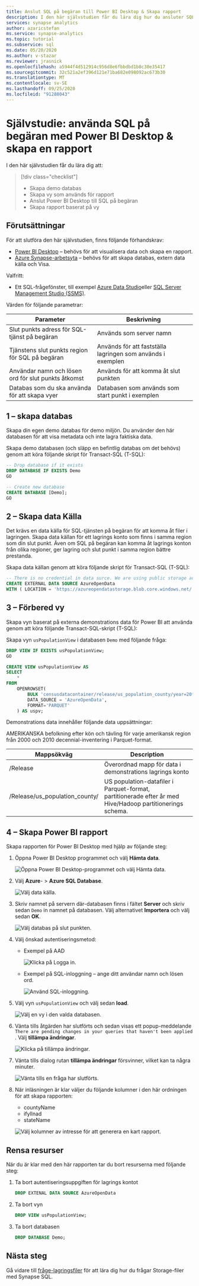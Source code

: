 ```yaml
---
title: Anslut SQL på begäran till Power BI Desktop & Skapa rapport
description: I den här självstudien får du lära dig hur du ansluter SQL på begäran i Azure Synapse Analytics till Power BI Desktop och skapar en demo rapport som baseras på en vy.
services: synapse analytics
author: azaricstefan
ms.service: synapse-analytics
ms.topic: tutorial
ms.subservice: sql
ms.date: 05/20/2020
ms.author: v-stazar
ms.reviewer: jrasnick
ms.openlocfilehash: a5944f4d512914c956d8e6fbbdbd1b8c30e35417
ms.sourcegitcommit: 32c521a2ef396d121e71ba682e098092ac673b30
ms.translationtype: MT
ms.contentlocale: sv-SE
ms.lasthandoff: 09/25/2020
ms.locfileid: "91288043"
---
```

# <a name="tutorial-use-sql-on-demand-with-power-bi-desktop--create-a-report"></a>Självstudie: använda SQL på begäran med Power BI Desktop & skapa en rapport

I den här självstudien får du lära dig att:

> [!div class="checklist"]
>
> - Skapa demo databas
> - Skapa vy som används för rapport
> - Anslut Power BI Desktop till SQL på begäran
> - Skapa rapport baserat på vy

## <a name="prerequisites"></a>Förutsättningar

För att slutföra den här självstudien, finns följande förhandskrav:

- [Power BI Desktop](https://powerbi.microsoft.com/downloads/) – behövs för att visualisera data och skapa en rapport.
- [Azure Synapse-arbetsyta](https://docs.microsoft.com/azure/synapse-analytics/quickstart-synapse-studio) – behövs för att skapa databas, extern data källa och Visa.

Valfritt:

- Ett SQL-frågefönster, till exempel [Azure Data Studio](/sql/azure-data-studio/download-azure-data-studio)eller [SQL Server Management Studio (SSMS)](/sql/ssms/download-sql-server-management-studio-ssms).

Värden för följande parametrar:

| Parameter                                 | Beskrivning                                                   |
| ----------------------------------------- | ------------------------------------------------------------- |
| Slut punkts adress för SQL-tjänst på begäran    | Används som server namn                                   |
| Tjänstens slut punkts region för SQL på begäran     | Används för att fastställa lagringen som används i exemplen |
| Användar namn och lösen ord för slut punkts åtkomst | Används för att komma åt slut punkten                               |
| Databas som du ska använda för att skapa vyer     | Databasen som används som start punkt i exemplen       |

## <a name="1---create-database"></a>1 – skapa databas

Skapa din egen demo databas för demo miljön. Du använder den här databasen för att visa metadata och inte lagra faktiska data.

Skapa demo databasen (och släpp en befintlig databas om det behövs) genom att köra följande skript för Transact-SQL (T-SQL):

```sql
-- Drop database if it exists
DROP DATABASE IF EXISTS Demo
GO

-- Create new database
CREATE DATABASE [Demo];
GO
```

## <a name="2---create-data-source"></a>2 – Skapa data Källa

Det krävs en data källa för SQL-tjänsten på begäran för att komma åt filer i lagringen. Skapa data källan för ett lagrings konto som finns i samma region som din slut punkt. Även om SQL på begäran kan komma åt lagrings konton från olika regioner, ger lagring och slut punkt i samma region bättre prestanda.

Skapa data källan genom att köra följande skript för Transact-SQL (T-SQL):

```sql
-- There is no credential in data surce. We are using public storage account which doesn't need a secret.
CREATE EXTERNAL DATA SOURCE AzureOpenData
WITH ( LOCATION = 'https://azureopendatastorage.blob.core.windows.net/')
```

## <a name="3---prepare-view"></a>3 – Förbered vy

Skapa vyn baserat på externa demonstrations data för Power BI att använda genom att köra följande Transact-SQL-skript (T-SQL):

Skapa vyn `usPopulationView` i databasen `Demo` med följande fråga:

```sql
DROP VIEW IF EXISTS usPopulationView;
GO

CREATE VIEW usPopulationView AS
SELECT
    *
FROM
    OPENROWSET(
        BULK 'censusdatacontainer/release/us_population_county/year=20*/*.parquet',
        DATA_SOURCE = 'AzureOpenData',
        FORMAT='PARQUET'
    ) AS uspv;
```

Demonstrations data innehåller följande data uppsättningar:

AMERIKANSKA befolkning efter kön och tävling för varje amerikansk region från 2000 och 2010 decennial-inventering i Parquet-format.

| Mappsökväg                                                  | Description                                                  |
| ------------------------------------------------------------ | ------------------------------------------------------------ |
| /Release                                                    | Överordnad mapp för data i demonstrations lagrings konto               |
| /Release/us_population_county/                               | US population-datafiler i Parquet-format, partitionerade efter år med Hive/Hadoop partitionerings schema. |

## <a name="4---create-power-bi-report"></a>4 – Skapa Power BI rapport

Skapa rapporten för Power BI Desktop med hjälp av följande steg:

1. Öppna Power BI Desktop programmet och välj **Hämta data**.

   ![Öppna Power BI Desktop-programmet och välj Hämta data.](./media/tutorial-connect-power-bi-desktop/step-0-open-powerbi.png)

2. Välj **Azure**-  >  **Azure SQL Database**. 

   ![Välj data källa.](./media/tutorial-connect-power-bi-desktop/step-1-select-data-source.png)

3. Skriv namnet på servern där-databasen finns i fältet **Server** och skriv sedan `Demo` in namnet på databasen. Välj alternativet **Importera** och välj sedan **OK**. 

   ![Välj databas på slut punkten.](./media/tutorial-connect-power-bi-desktop/step-2-db.png)

4. Välj önskad autentiseringsmetod:

    - Exempel på AAD 
  
        ![Klicka på Logga in.](./media/tutorial-connect-power-bi-desktop/step-2.1-select-aad-auth.png)

    - Exempel på SQL-inloggning – ange ditt användar namn och lösen ord.

        ![Använd SQL-inloggning.](./media/tutorial-connect-power-bi-desktop/step-2.2-select-sql-auth.png)


5. Välj vyn `usPopulationView` och välj sedan **load**. 

   ![Välj en vy i den valda databasen.](./media/tutorial-connect-power-bi-desktop/step-3-select-view.png)

6. Vänta tills åtgärden har slutförts och sedan visas ett popup-meddelande `There are pending changes in your queries that haven't been applied` . Välj **tillämpa ändringar**. 

   ![Klicka på tillämpa ändringar.](./media/tutorial-connect-power-bi-desktop/step-4-apply-changes.png)

7. Vänta tills dialog rutan **tillämpa ändringar** försvinner, vilket kan ta några minuter. 

   ![Vänta tills en fråga har slutförts.](./media/tutorial-connect-power-bi-desktop/step-5-wait-for-query-to-finish.png)

8. När inläsningen är klar väljer du följande kolumner i den här ordningen för att skapa rapporten:
   - countyName
   - ifyllnad
   - stateName

   ![Välj kolumner av intresse för att generera en kart rapport.](./media/tutorial-connect-power-bi-desktop/step-6-select-columns-of-interest.png)

## <a name="clean-up-resources"></a>Rensa resurser

När du är klar med den här rapporten tar du bort resurserna med följande steg:

1. Ta bort autentiseringsuppgiften för lagrings kontot

   ```sql
   DROP EXTENAL DATA SOURCE AzureOpenData
   ```

2. Ta bort vyn

   ```sql
   DROP VIEW usPopulationView;
   ```

3. Ta bort databasen

   ```sql
   DROP DATABASE Demo;
   ```

## <a name="next-steps"></a>Nästa steg

Gå vidare till [fråge-lagringsfiler](develop-storage-files-overview.md) för att lära dig hur du frågar Storage-filer med Synapse SQL.
